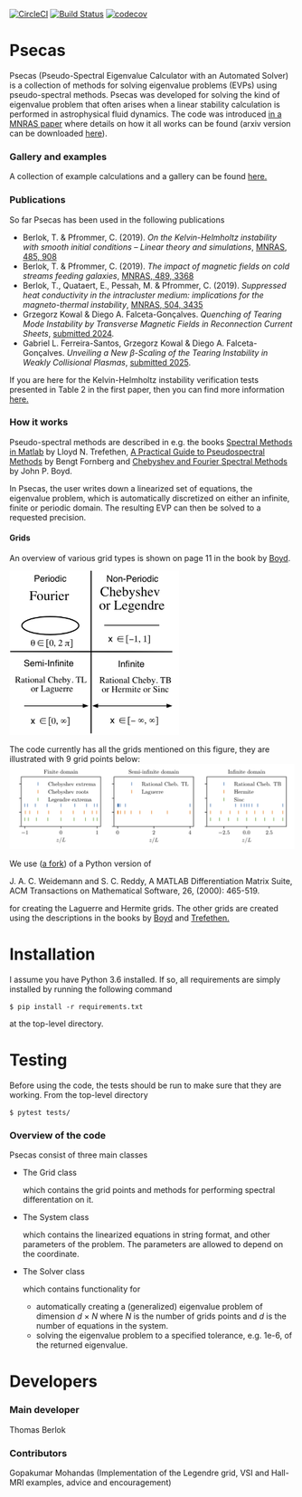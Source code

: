 [![CircleCI](https://dl.circleci.com/status-badge/img/gh/tberlok/psecas/tree/master.svg?style=svg)](https://dl.circleci.com/status-badge/redirect/gh/tberlok/psecas/tree/master)
[![Build Status](https://travis-ci.com/tberlok/psecas.svg?branch=master)](https://travis-ci.com/tberlok/psecas)
[![codecov](https://codecov.io/gh/tberlok/psecas/branch/master/graph/badge.svg)](https://codecov.io/gh/tberlok/psecas)

<!-- Pressure perturbation for the supersonic Kelvin-Helmholtz instability in
Cartesian and cylindrical geometry
<img src="images/modemap_plot_horizontal.png" width="900"> -->
# Psecas

Psecas (Pseudo-Spectral Eigenvalue Calculator with an Automated Solver)
is a collection of methods for solving eigenvalue problems (EVPs) using
pseudo-spectral methods. Psecas was developed for solving the kind of eigenvalue problem that often arises when a linear stability calculation is performed in astrophysical fluid dynamics. The code was introduced [in a MNRAS paper](https://academic.oup.com/mnras/advance-article-abstract/doi/10.1093/mnras/stz379/5308845) where details on how it all works can be found (arxiv version can be downloaded [here](http://arxiv.org/abs/1902.01403)).

### Gallery and examples
A collection of example calculations and a gallery can be found
[here.](https://github.com/tberlok/psecas/tree/master/examples)

### Publications

So far Psecas has been used in the following publications

 - Berlok, T. & Pfrommer, C. (2019). *On the Kelvin-Helmholtz instability with
smooth initial conditions – Linear theory and simulations*,
[MNRAS, 485, 908](https://academic.oup.com/mnras/advance-article-abstract/doi/10.1093/mnras/stz379/5308845)
 - Berlok, T. & Pfrommer, C. (2019). *The impact of magnetic fields on cold streams feeding galaxies*,
 [MNRAS, 489, 3368](https://academic.oup.com/mnras/advance-article-abstract/doi/10.1093/mnras/stz2347/5554001)
 - Berlok, T., Quataert, E., Pessah, M. & Pfrommer, C. (2019). *Suppressed heat conductivity in the intracluster medium:
    implications for the magneto-thermal instability*,
 [MNRAS, 504, 3435](https://academic.oup.com/mnras/advance-article/doi/10.1093/mnras/stab832/6179880?guestAccessKey=9dee0390-22b3-47b2-bc46-0276475d749e)
 - Grzegorz Kowal & Diego A. Falceta-Gonçalves. *Quenching of Tearing Mode Instability by Transverse Magnetic Fields in Reconnection Current Sheets*, [submitted 2024](https://arxiv.org/abs/2407.09996).
 - Gabriel L. Ferreira-Santos, Grzegorz Kowal & Diego A. Falceta-Gonçalves. *Unveiling a New β-Scaling of the Tearing Instability in Weakly Collisional Plasmas*, [submitted 2025](https://arxiv.org/abs/2503.12702).

If you are here for the Kelvin-Helmholtz instability verification tests presented in Table 2 in the first
paper, then you can find more information
[here.](https://github.com/tberlok/psecas/tree/master/examples/kelvin-helmholtz/BerlokPfrommer2019)

### How it works
Pseudo-spectral methods are described
in e.g. the books
[Spectral Methods in Matlab](https://people.maths.ox.ac.uk/trefethen/spectral.html)
by Lloyd N. Trefethen,
[A Practical Guide to Pseudospectral Methods](https://books.google.de/books/about/A_Practical_Guide_to_Pseudospectral_Meth.html?id=IqJoihDba3gC&redir_esc=y)
by Bengt Fornberg and
[Chebyshev and Fourier Spectral Methods](http://depts.washington.edu/ph506/Boyd.pdf)
by John P. Boyd.


In Psecas, the user writes down a linearized set of equations, the eigenvalue problem,
which is automatically discretized on either an infinite, finite or
periodic domain. The resulting EVP can then be solved to a requested precision.

#### Grids
An overview of various grid types is shown on page 11 in the book by
[Boyd](http://depts.washington.edu/ph506/Boyd.pdf).

<img src="images/boyd_overview.png" width="300">

The code currently has all the grids mentioned on this figure, they
are illustrated with 9 grid points below:
<img src="images/gridpoints_illustration.png" width="900">

We use ([a fork](https://github.com/tberlok/dmsuite))
of a Python version of

J. A. C. Weidemann and S. C. Reddy, A MATLAB Differentiation Matrix Suite,
ACM Transactions on Mathematical Software, 26, (2000): 465-519.

for creating the Laguerre and Hermite grids. The other grids are created using
the descriptions in the books by
[Boyd](http://depts.washington.edu/ph506/Boyd.pdf) and
[Trefethen.](https://people.maths.ox.ac.uk/trefethen/spectral.html)

# Installation

I assume you have Python 3.6 installed. If so, all requirements are simply
installed by running the following command

```
$ pip install -r requirements.txt
```
at the top-level directory.

# Testing

Before using the code, the tests should be run to make sure that they are
working. From the top-level directory
```
$ pytest tests/
```

### Overview of the code
Psecas consist of three main classes

- The Grid class

    which contains the grid points and methods for performing spectral
  differentation on it.

- The System class

    which contains the linearized equations in string format, and other
  parameters of the problem. The parameters are allowed to depend on
  the coordinate.

- The Solver class

    which contains functionality for

    - automatically creating a (generalized) eigenvalue
      problem of dimension _d_ × _N_ where _N_ is the number of grids points and
      _d_ is the number of equations in the system.
    - solving the eigenvalue problem to a specified tolerance, e.g. 1e-6, of
      the returned eigenvalue.

# Developers

### Main developer
Thomas Berlok

### Contributors
Gopakumar Mohandas (Implementation of the Legendre grid, VSI and Hall-MRI examples, advice and encouragement)

